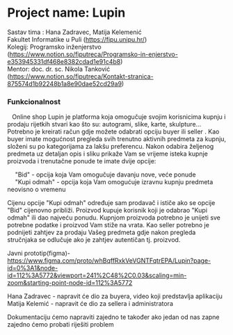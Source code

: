 # Project name: Lupin
Sastav tima : Hana Zadravec, Matija Kelemenić <br />
Fakultet Informatike u Puli (https://fipu.unipu.hr/) <br />
Kolegij: Programsko inženjerstvo (https://www.notion.so/fiputreca/Programsko-in-enjerstvo-e353945331df468e8382cdad1e91c4b8) <br />
Mentor: doc. dr. sc. Nikola Tanković (https://www.notion.so/fiputreca/Kontakt-stranica-875574d1b92248b1a8e90dae52cd29a9)


### Funkcionalnost
  Online shop Lupin je platforma koja omogučuje svojim korisnicima kupnju i prodaju rijetkih stvari kao što su: autogrami, slike, karte, skulpture... Potrebno je kreirati račun gdje možete odabrati opciju buyer ili seller . Kao buyer imate mogućnost pregleda svih trenutno aktivnih predmeta za kupnju, složeni su po kategorijama za lakšu preferencu. Nakon odabira željenog predmeta uz detaljan opis i sliku prikaže Vam se vrijeme isteka kupnje proizvoda i trenutačne ponude te imate dvije opcije:

  "Bid" - opcija koja Vam omogučuje davanju nove, veće ponude <br />
  "Kupi odmah" - opcija koja Vam omogućuje izravnu kupnju predmeta neovisno o vremenu


Cijenu opcije "Kupi odmah" određuje sam prodavač i ističe ako se opcije "Bid" cijenovno približi. Proizvod kupuje korisnik koji je odabrao "Kupi odmah" ili dao najveću ponudu. Kupnjom proizvoda potrebno je unijeti sve potrebne podatke i proizvod Vam stiže na vrata. Kao seller potrebno je podnijeti zahtjev za prodaju Vašeg predmeta gdje nakon pregleda stručnjaka se odlučuje ako je zahtjev autentičan tj. proizvod.

Javni prototip(figma)-https://www.figma.com/proto/whBqffRxkVeVGNTFqtrEPA/Lupin?page-id=0%3A1&node-id=112%3A5772&viewport=241%2C48%2C0.03&scaling=min-zoom&starting-point-node-id=112%3A5772

Hana Zadravec - napravit će dio za buyera, video koji predstavlja aplikaciju
Matija Kelemić - napravit će dio za sellera i administratora

Dokumentaciju ćemo napraviti zajedno te također ako jedan od nas zapne zajedno ćemo probati riješiti problem
